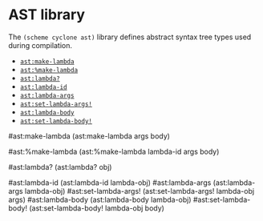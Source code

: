 # AST library

The `(scheme cyclone ast)` library defines abstract syntax tree types used during compilation.

- [`ast:make-lambda`](#astmake-lambda)
- [`ast:%make-lambda`](#astmake-lambda-1)
- [`ast:lambda?`](#astlambda)
- [`ast:lambda-id`](#astlambda-id)
- [`ast:lambda-args`](#astlambda-args) 
- [`ast:set-lambda-args!`](#astset-lambda-args)
- [`ast:lambda-body`](#astlambda-body)
- [`ast:set-lambda-body!`](#astset-lambda-body)

#ast:make-lambda
    (ast:make-lambda args body)

#ast:%make-lambda
    (ast:%make-lambda lambda-id args body)

#ast:lambda?
    (ast:lambda? obj)

#ast:lambda-id
    (ast:lambda-id lambda-obj)
#ast:lambda-args 
    (ast:lambda-args lambda-obj)
#ast:set-lambda-args!
    (ast:set-lambda-args! lambda-obj args)
#ast:lambda-body 
    (ast:lambda-body lambda-obj)
#ast:set-lambda-body!
    (ast:set-lambda-body! lambda-obj body)
